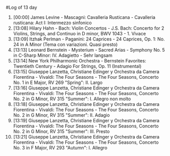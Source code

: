 #Log of 13 day

1. [00:00] James Levine - Mascagni: Cavalleria Rusticana - Cavalleria rusticana: Act I: Intermezzo sinfonico
1. [13:08] Hilary Hahn - Bach: Violin Concertos - J.S. Bach: Concerto for 2 Violins, Strings, and Continuo in D minor, BWV 1043 - 1. Vivace
1. [13:09] Itzhak Perlman - Paganini: 24 Caprices - 24 Caprices, Op. 1: No. 24 in A Minor (Tema con variazioni. Quasi presto)
1. [13:13] Leonard Bernstein - Mysterium - Sacred Arias - Symphony No. 5 in C-Sharp Minor: IV. Adagietto - Sehr langsam
1. [13:14] New York Philharmonic Orchestra - Bernstein Favorites: Twentieth Century - Adagio For Strings, Op. 11 (Instrumental)
1. [13:15] Giuseppe Lanzetta, Christiane Edinger y Orchestra da Camera Fiorentina - Vivaldi: The Four Seasons - The Four Seasons, Concerto No. 1 in E Major, RV 269 "Spring": II. Largo
1. [13:16] Giuseppe Lanzetta, Christiane Edinger y Orchestra da Camera Fiorentina - Vivaldi: The Four Seasons - The Four Seasons, Concerto No. 2 in G Minor, RV 315 "Summer": I. Allegro non molto
1. [13:18] Giuseppe Lanzetta, Christiane Edinger y Orchestra da Camera Fiorentina - Vivaldi: The Four Seasons - The Four Seasons, Concerto No. 2 in G Minor, RV 315 "Summer": II. Adagio
1. [13:19] Giuseppe Lanzetta, Christiane Edinger y Orchestra da Camera Fiorentina - Vivaldi: The Four Seasons - The Four Seasons, Concerto No. 2 in G Minor, RV 315 "Summer": III. Presto
1. [13:21] Giuseppe Lanzetta, Christiane Edinger y Orchestra da Camera Fiorentina - Vivaldi: The Four Seasons - The Four Seasons, Concerto No. 3 in F Major, RV 293 "Autumn": I. Allegro

